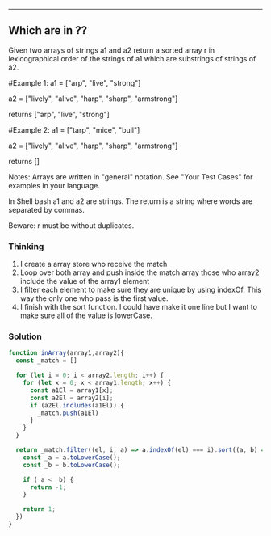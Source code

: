 
-----
Which are in ??
-----
Given two arrays of strings a1 and a2 return a sorted array r in lexicographical order of the strings of a1 which are substrings of strings of a2.

#Example 1: a1 = ["arp", "live", "strong"]

a2 = ["lively", "alive", "harp", "sharp", "armstrong"]

returns ["arp", "live", "strong"]

#Example 2: a1 = ["tarp", "mice", "bull"]

a2 = ["lively", "alive", "harp", "sharp", "armstrong"]

returns []

Notes:
Arrays are written in "general" notation. See "Your Test Cases" for examples in your language.

In Shell bash a1 and a2 are strings. The return is a string where words are separated by commas.

Beware: r must be without duplicates.

### Thinking

1. I create a array store who receive the match
2. Loop over both array and push inside the match array those who array2 include the value of the array1 element
3. I filter each element to make sure they are unique by using indexOf. This way the only one who pass is the first value.
4. I finish with the sort function. I could have make it one line but I want to make sure all of the value is lowerCase.

### Solution

```js
function inArray(array1,array2){
  const _match = []

  for (let i = 0; i < array2.length; i++) {
    for (let x = 0; x < array1.length; x++) {
      const a1El = array1[x];
      const a2El = array2[i];
      if (a2El.includes(a1El)) {
        _match.push(a1El)
      }
    }
  }

  return _match.filter((el, i, a) => a.indexOf(el) === i).sort((a, b) => {
    const _a = a.toLowerCase();
    const _b = b.toLowerCase();

    if (_a < _b) {
      return -1;
    }

    return 1;
  })
}
```